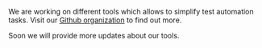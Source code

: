 We are working on different tools which allows to simplify test automation tasks. 
Visit our [Github organization](https://github.com/tatools) to find out more.

Soon we will provide more updates about our tools.

